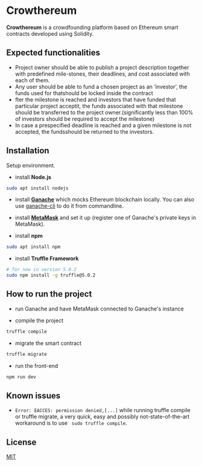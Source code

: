 # Crowthereum

**Crowthereum** is a crowdfounding platform based on Ethereum smart contracts developed using Solidity.

## Expected functionalities

* Project owner should be able to publish a project description together with predefined mile-stones, their deadlines, and cost associated with each of them.
* Any user should be able to fund a chosen project as an ’investor’, the funds used for thatshould be locked inside the contract
* fter the milestone is reached and investors that have funded that particular project acceptit, the funds associated with that milestone should be transferred to the project owner.(significantly less than 100% of investors should be required to accept the milestone)
* In case a prespecified deadline is reached and a given milestone is not accepted, the fundsshould be returned to the investors.

## Installation

Setup environment.

* install **Node.js**

```bash
sudo apt install nodejs
``` 
* install **[Ganache](https://www.trufflesuite.com/ganache)** which mocks Ethereum blockchain locally. You can also use [ganache-cli](https://github.com/trufflesuite/ganache-cli) to do it from commandline.

* install **[MetaMask](https://metamask.io/download.html)** and set it up  (register one of Ganache's private keys in MetaMask).

* install **npm**

```bash
sudo apt install npm
```

* install **Truffle Framework**

```bash
# for now in version 5.0.2
sudo npm install -g truffle@5.0.2
```
## How to run the project

* run Ganache and have MetaMask connected to Ganache's instance

* compile the project

```bash
truffle compile
```

* migrate the smart contract

```bash
truffle migrate
```

* run the front-end

```bash
npm run dev
```

## Known issues

* ```Error: EACCES: permission denied,[...]``` while running truffle compile or truffle migrate, a very quick, easy and possibly not-state-of-the-art workaround is to use ``` sudo truffle compile```. 


## License

[MIT](https://choosealicense.com/licenses/mit/)
